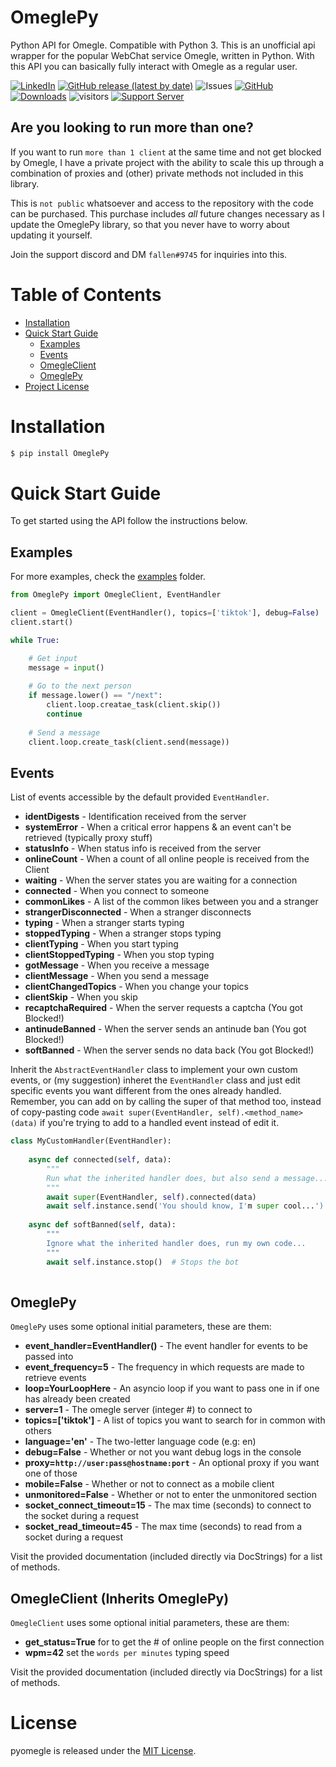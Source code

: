 OmeglePy
==================
Python API for Omegle. Compatible with Python 3. This is an unofficial api wrapper for the popular WebChat service Omegle, written in Python. With this API you can basically fully interact with Omegle as a regular user.

 [![LinkedIn](https://img.shields.io/badge/LinkedIn-0077B5?style=for-the-badge&logo=linkedin&logoColor=white&style=flat-square)](https://www.linkedin.com/in/isaac-kogan-5a45b9193/ ) [![GitHub release (latest by date)](https://img.shields.io/github/v/release/isaackogan/OmeglePy)](https://github.com/isaackogan/OmeglePy/releases) ![Issues](https://img.shields.io/github/issues/isaackogan/OmeglePy) [![GitHub](https://img.shields.io/github/license/isaackogan/OmeglePy)](https://github.com/isaackogan/OmeglePy/blob/master/LICENSE) [![Downloads](https://pepy.tech/badge/omeglepy)](https://pepy.tech/project/omeglepy)  ![visitors](https://visitor-badge.laobi.icu/badge?page_id=isaackogan.omeglepy) [![Support Server](https://img.shields.io/discord/655522419460669481.svg?color=7289da&logo=discord&style=flat-square)](https://discord.gg/kaX9H65VhG)
 
 ## Are you looking to run more than one?

If you want to run ``more than 1 client`` at the same time and not get blocked by Omegle, I have
a private project with the ability to scale this up through a combination of proxies and (other)
private methods not included in this library. 

This is ``not public`` whatsoever and access to the repository with the code can be purchased. This purchase includes *all* future changes necessary as I update the OmeglePy library, so that you never have to worry about updating it yourself.

Join the support discord and DM ``fallen#9745`` for inquiries into this.

# Table of Contents
- [Installation](#installation)
- [Quick Start Guide](#quick-start-guide)
    - [Examples](#examples)
    - [Events](#events)
    - [OmegleClient](#omegleclient-inherits-omeglepy)
    - [OmeglePy](#omeglepy-1)
- [Project License](#license)

# Installation

```sh
$ pip install OmeglePy
```

# Quick Start Guide

To get started using the API follow the instructions below.

## Examples

For more examples, check the [examples](examples) folder.

``` python
from OmeglePy import OmegleClient, EventHandler

client = OmegleClient(EventHandler(), topics=['tiktok'], debug=False)
client.start()

while True:

    # Get input
    message = input()
    
    # Go to the next person
    if message.lower() == "/next":
        client.loop.creatae_task(client.skip())
        continue
    
    # Send a message
    client.loop.create_task(client.send(message))
```

## Events

List of events accessible by the default provided ``EventHandler``. 

* **identDigests** - Identification received from the server
* **systemError** - When a critical error happens & an event can't be retrieved (typically proxy stuff)
* **statusInfo** - When status info is received from the server
* **onlineCount** - When a count of all online people is received from the Client
* **waiting** - When the server states you are waiting for a connection
* **connected** - When you connect to someone
* **commonLikes** - A list of the common likes between you and a stranger
* **strangerDisconnected** - When a stranger disconnects
* **typing** - When a stranger starts typing
* **stoppedTyping** - When a stranger stops typing
* **clientTyping** - When you start typing
* **clientStoppedTyping** - When you stop typing
* **gotMessage** - When you receive a message
* **clientMessage** - When you send a message
* **clientChangedTopics** - When you change your topics
* **clientSkip** - When you skip
* **recaptchaRequired** - When the server requests a captcha (You got Blocked!)
* **antinudeBanned** - When the server sends an antinude ban (You got Blocked!)
* **softBanned** - When the server sends no data back (You got Blocked!)

Inherit the ``AbstractEventHandler`` class to implement your own custom events, or (my suggestion) inheret the ``EventHandler`` class and just edit specific events you want different from the ones already handled. Remember, you can add on by calling the super of that method too, instead of copy-pasting code ``await super(EventHandler, self).<method_name>(data)`` if you're trying to add to a handled event instead of edit it.

``` python
class MyCustomHandler(EventHandler):
    
    async def connected(self, data):
        """
        Run what the inherited handler does, but also send a message...
        """
        await super(EventHandler, self).connected(data)
        await self.instance.send('You should know, I'm super cool...')
    
    async def softBanned(self, data):
        """
        Ignore what the inherited handler does, run my own code...
        """
        await self.instance.stop()  # Stops the bot
    
```

## OmeglePy

``OmeglePy`` uses some optional initial parameters, these are them:

* **event_handler=EventHandler()** - The event handler for events to be passed into
* **event_frequency=5** - The frequency in which requests are made to retrieve events
* **loop=YourLoopHere** - An asyncio loop if you want to pass one in if one has already been created
* **server=1** - The omegle server (integer #) to connect to
* **topics=['tiktok']** - A list of topics you want to search for in common with others
* **language='en'** - The two-letter language code (e.g: en)
* **debug=False** - Whether or not you want debug logs in the console
* **proxy=``http://user:pass@hostname:port``** - An optional proxy if you want one of those
* **mobile=False** - Whether or not to connect as a mobile client
* **unmonitored=False** - Whether or not to enter the unmonitored section
* **socket_connect_timeout=15** - The max time (seconds) to connect to the socket during a request
* **socket_read_timeout=45** - The max time (seconds) to read from a socket during a request

Visit the provided documentation (included directly via DocStrings) for a list of methods.

## OmegleClient (Inherits OmeglePy)

``OmegleClient`` uses some optional initial parameters, these are them:

* **get_status=True** for to get the # of online people on the first connection
* **wpm=42** set the ``words per minutes`` typing speed

Visit the provided documentation (included directly via DocStrings) for a list of methods.

# License
pyomegle is released under the [MIT License](LICENSE).
